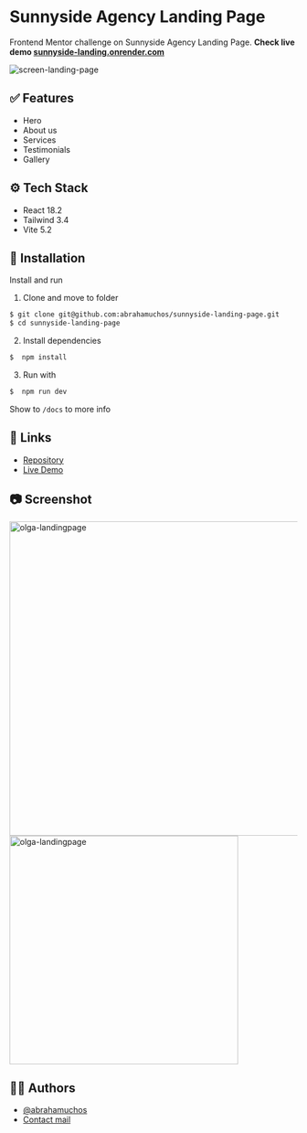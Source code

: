 # Sunnyside Agency Landing Page

Frontend Mentor challenge on Sunnyside Agency Landing Page.
**Check live demo [sunnyside-landing.onrender.com](https://sunnyside-landing-page-98mg.onrender.com)**

<img src="/docs/screen-landing.png" alt="screen-landing-page" width="auto" />

## ✅ Features

- Hero
- About us
- Services
- Testimonials
- Gallery

## ⚙️ Tech Stack

- React 18.2
- Tailwind 3.4
- Vite 5.2


## 💾 Installation

Install and run

1. Clone and move to folder
```bash
$ git clone git@github.com:abrahamuchos/sunnyside-landing-page.git
$ cd sunnyside-landing-page
```

2. Install dependencies
```bash
$  npm install
```

3. Run with
```bash
$  npm run dev
```
Show to `/docs` to more info

## 🔗 Links
- [Repository](https://github.com/abrahamuchos/sunnyside-landing-page)
- [Live Demo](https://sunnyside-landing-page-98mg.onrender.com)

## 📷 Screenshot

<img src="/docs/screencapture-sunnyside-landing-page-98mg-onrender-2024-12-27-19_02_34.png" width="550px" alt="olga-landingpage">
<img src="/docs/screencapture-sunnyside-landing-page-98mg-onrender-2024-12-27-19_03_01.png" width="400px" alt="olga-landingpage">

## 🧑‍💻 Authors

- [@abrahamuchos](https://github.com/abrahamuchos)
- [Contact mail](mailto:j.abraham29@gmail.com)